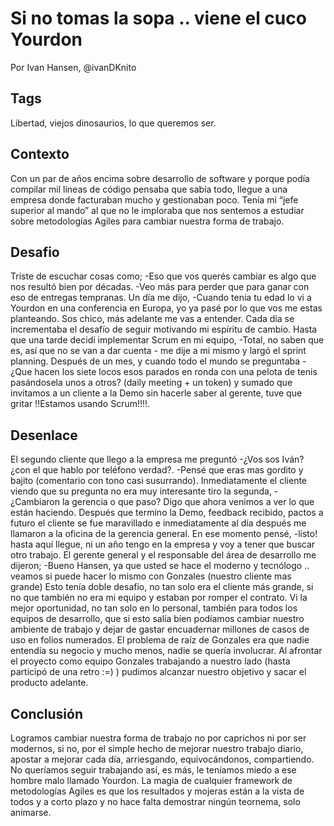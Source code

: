 Si no tomas la sopa .. viene el cuco Yourdon
====
Por Ivan Hansen, @ivanDKnito

Tags
----
Libertad, viejos dinosaurios, lo que queremos ser.

Contexto
------
Con un par de años encima sobre desarrollo de software y porque podía compilar mil líneas de código pensaba que sabía todo, llegue a una empresa donde facturaban mucho y gestionaban poco. Tenía mi “jefe superior al mando” al que no le imploraba que nos sentemos a estudiar sobre metodologías Agiles para cambiar nuestra forma de trabajo. 

Desafio 
-----
Triste de escuchar cosas como; 
-Eso que vos querés cambiar es algo que nos resultó bien por décadas. 
-Veo más para perder que para ganar con eso de entregas tempranas.
Un día me dijo, -Cuando tenía tu edad lo vi a Yourdon en una conferencia en Europa, yo ya pasé por lo que vos me estas planteando. Sos chico, más adelante me vas a entender.
Cada día se incrementaba el desafío de seguir motivando mi espíritu de cambio. Hasta que una tarde decidí implementar Scrum en mi equipo, -Total, no saben que es, así que no se van a dar cuenta - me dije a mi mismo y largó el sprint planning.
Después de un mes, y cuando todo el mundo se preguntaba -¿Que hacen los siete locos esos parados en ronda con una pelota de tenis pasándosela unos a otros? (daily meeting + un token) y sumado que invitamos a un cliente a la Demo sin hacerle saber al gerente, tuve que gritar !!Estamos usando Scrum!!!!. 

Desenlace
-----
El segundo cliente que llego a la empresa me preguntó -¿Vos sos Iván? ¿con el que hablo por teléfono verdad?. -Pensé que eras mas gordito y bajito (comentario con tono casi susurrando). Inmediatamente el cliente viendo que su pregunta no era muy interesante tiro la segunda, -¿Cambiaron la gerencia o que paso? Digo que ahora venimos a ver lo que están haciendo.
Después que termino la Demo, feedback recibido, pactos a futuro el cliente se fue maravillado e inmediatamente al día después me llamaron a la oficina de la gerencia general. En ese momento pensé, -listo! hasta aquí llegue, ni un año tengo en la empresa y voy a tener que buscar otro trabajo.
El gerente general y el responsable del área de desarrollo me dijeron; -Bueno Hansen, ya que usted se hace el moderno y tecnólogo .. veamos si puede hacer lo mismo con Gonzales (nuestro cliente mas grande)
Esto tenía doble desafío, no tan solo era el cliente más grande, si no que también no era mi equipo y estaban por romper el contrato.
Vi la mejor oportunidad, no tan solo en lo personal, también para todos los equipos de desarrollo, que si esto salía bien podíamos cambiar nuestro ambiente de  trabajo y dejar de gastar encuadernar millones de casos de uso en folios numerados. 
El problema de raíz de Gonzales era que nadie entendía su negocio y mucho menos, nadie se quería involucrar. Al afrontar el proyecto como equipo Gonzales trabajando a nuestro lado (hasta participó de una retro :=) ) pudimos alcanzar nuestro objetivo y sacar el producto adelante.


Conclusión
-----
Logramos cambiar nuestra forma de trabajo no por caprichos ni por ser modernos, si no, por el simple hecho de mejorar nuestro trabajo diario, apostar a mejorar cada día, arriesgando, equivocándonos, compartiendo. No queríamos seguir trabajando así, es más, le teníamos miedo a ese hombre malo llamado Yourdon. 
La magia de cualquier framework de metodologías Agiles es que los resultados y mojeras están a la vista de todos y a corto plazo y no hace falta demostrar ningún teornema, solo animarse. 